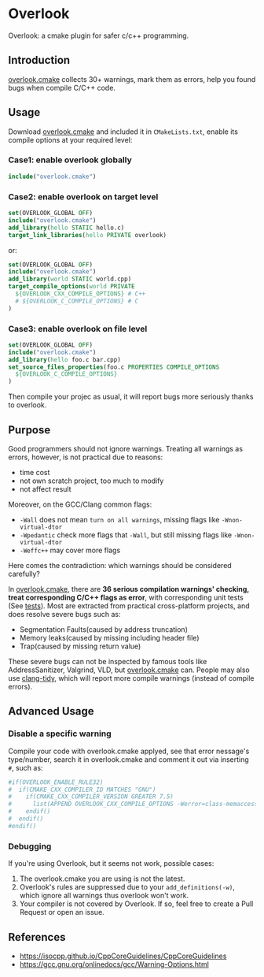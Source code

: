 # Overlook

Overlook: a cmake plugin for safer c/c++ programming.

## Introduction

[overlook.cmake](overlook.cmake) collects 30+ warnings, mark them as errors, help you found bugs when compile C/C++ code.

## Usage

Download [overlook.cmake](https://github.com/zchrissirhcz/cmake_tools/blob/main/overlook/overlook.cmake) and included it in `CMakeLists.txt`, enable its compile options at your required level:

### Case1: enable overlook globally

```cmake
include("overlook.cmake")
```

### Case2: enable overlook on target level

```cmake
set(OVERLOOK_GLOBAL OFF)
include("overlook.cmake")
add_library(hello STATIC hello.c)
target_link_libraries(hello PRIVATE overlook)
```

or:
```cmake
set(OVERLOOK_GLOBAL OFF)
include("overlook.cmake")
add_library(world STATIC world.cpp)
target_compile_options(world PRIVATE
  ${OVERLOOK_CXX_COMPILE_OPTIONS} # C++
  # ${OVERLOOK_C_COMPILE_OPTIONS} # C
)
```

### Case3: enable overlook on file level

```cmake
set(OVERLOOK_GLOBAL OFF)
include("overlook.cmake")
add_library(hello foo.c bar.cpp)
set_source_files_properties(foo.c PROPERTIES COMPILE_OPTIONS
  ${OVERLOOK_C_COMPILE_OPTIONS}
)
```

Then compile your projec as usual, it will report bugs more seriously thanks to overlook.

## Purpose

Good programmers should not ignore warnings. Treating all warnings as errors, however, is not practical due to reasons:
- time cost
- not own scratch project, too much to modify
- not affect result

Moreover, on the GCC/Clang common flags:
- `-Wall` does not mean `turn on all warnings`, missing flags like `-Wnon-virtual-dtor`
- `-Wpedantic` check more flags that `-Wall`, but still missing flags like `-Wnon-virtual-dtor`
- `-Weffc++` may cover more flags

Here comes the contradiction: which warnings should be considered carefully?

In [overlook.cmake](overlook.cmake), there are **36 serious compilation warnings' checking, treat corresponding C/C++ flags as error**, with corresponding unit tests (See [tests](tests)). Most are extracted from practical cross-platform projects, and does resolve severe bugs such as:
- Segmentation Faults(caused by address truncation)
- Memory leaks(caused by missing including header file)
- Trap(caused by missing return value)

These severe bugs can not be inspected by famous tools like AddressSanitizer, Valgrind, VLD, but [overlook.cmake](overlook.cmake) can. People may also use [clang-tidy](https://clang.llvm.org/extra/clang-tidy/), which will report more compile warnings (instead of compile errors).


## Advanced Usage

### Disable a specific warning

Compile your code with overlook.cmake applyed, see that error nessage's type/number, search it in overlook.cmake and comment it out via inserting `#`, such as:
```cmake
#if(OVERLOOK_ENABLE_RULE32)
#  if(CMAKE_CXX_COMPILER_ID MATCHES "GNU")
#    if(CMAKE_CXX_COMPILER_VERSION GREATER 7.5)
#      list(APPEND OVERLOOK_CXX_COMPILE_OPTIONS -Werror=class-memaccess)
#    endif()
#  endif()
#endif()
```

### Debugging

If you're using Overlook, but it seems not work, possible cases:

1. The overlook.cmake you are using is not the latest.
2. Overlook's rules are suppressed due to your `add_definitions(-w)`, which ignore all warnings thus overlook won't work.
3. Your compiler is not covered by Overlook. If so, feel free to create a Pull Request or open an issue.

## References

- https://isocpp.github.io/CppCoreGuidelines/CppCoreGuidelines
- https://gcc.gnu.org/onlinedocs/gcc/Warning-Options.html
